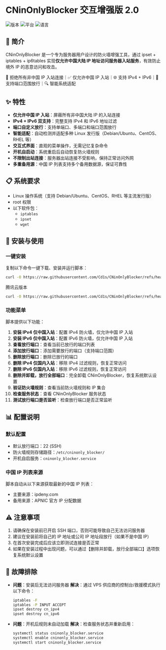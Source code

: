 # CNinOnlyBlocker 交互增强版 2.0

![版本](https://img.shields.io/badge/版本-2.0-blue)
![平台](https://img.shields.io/badge/平台-Linux-green)
![语言](https://img.shields.io/badge/语言-Bash-yellow)

## 📝 简介

CNinOnlyBlocker 是一个专为服务器用户设计的防火墙增强工具，通过 ipset + iptables + ip6tables 实现**仅允许中国大陆 IP 地址访问服务器入站服务**，有效防止境外 IP 的恶意访问和攻击。

🚫 拒绝所有非中国 IP 入站连接｜✅ 仅允许中国 IP 入站｜🌐 支持 IPv4 + IPv6｜🎯 支持端口范围放行｜🔍 智能系统适配

## ✨ 特性

- **仅允许中国 IP 入站**：屏蔽所有非中国大陆 IP 的入站连接
- **IPv4 + IPv6 双支持**：完整支持 IPv4 和 IPv6 地址过滤
- **端口自定义放行**：支持单端口、多端口和端口范围放行
- **智能适配**：自动检测并适配多种 Linux 发行版（Debian/Ubuntu、CentOS、RHEL 等）
- **交互式界面**：直观的菜单操作，无需记忆复杂命令
- **开机自启动**：系统重启后自动恢复防火墙规则
- **不限制出站连接**：服务器出站连接不受影响，保持正常访问外网
- **多重备用源**：中国 IP 列表支持多个备用数据源，保证可靠性

## 📋 系统要求

- Linux 操作系统（支持 Debian/Ubuntu、CentOS、RHEL 等主流发行版）
- root 权限
- 以下软件包：
  - `iptables`
  - `ipset`
  - `wget`

## 🚀 安装与使用

### 一键安装

复制以下命令一键下载、安装并运行脚本：

```bash
curl -O https://raw.githubusercontent.com/Cd1s/CNinOnlyBlocker/refs/heads/main/allow-cn-inbound.sh && chmod +x allow-cn-inbound.sh && sudo ./allow-cn-inbound.sh
```

腾讯云版本
```bash
curl -O https://raw.githubusercontent.com/Cd1s/CNinOnlyBlocker/refs/heads/main/allow-cn-inbound-tx.sh && chmod +x allow-cn-inbound-tx.sh && sudo ./allow-cn-inbound-tx.sh
```


### 功能菜单

脚本提供以下功能：

1. **安装 IPv4 仅中国入站**：配置 IPv4 防火墙，仅允许中国 IP 入站
2. **安装 IPv6 仅中国入站**：配置 IPv6 防火墙，仅允许中国 IP 入站
3. **查看放行端口**：查看当前已放行的端口列表
4. **添加放行端口**：添加需要放行的端口（支持端口范围）
5. **删除放行端口**：删除已放行的端口
6. **删除 IPv4 仅国内入站**：移除 IPv4 过滤规则，恢复正常访问
7. **删除 IPv6 仅国内入站**：移除 IPv6 过滤规则，恢复正常访问
8. **删除并卸载，放行全部端口**：完全卸载 CNinOnlyBlocker，恢复系统默认设置
9. **验证防火墙规则**：查看当前防火墙规则和 IP 集合
10. **检查服务状态**：查看 CNinOnlyBlocker 服务状态
11. **测试放行端口是否监听**：检查放行端口是否正常监听

## 📊 配置说明

### 默认配置

- 默认放行端口：22 (SSH)
- 防火墙规则存储路径：`/etc/cninonly_blocker/`
- 开机自启服务：`cninonly_blocker.service`

### 中国 IP 列表来源

脚本自动从以下来源获取最新的中国 IP 列表：

- 主要来源：ipdeny.com
- 备用来源：APNIC 官方 IP 分配数据

## ⚠️ 注意事项

1. 请确保在安装前已开启 SSH 端口，否则可能导致自己无法访问服务器
2. 建议在安装前将自己的 IP 地址或公司 IP 地址段放行（如果不是中国 IP）
3. 在首次安装完成后应该立即测试连接是否正常
4. 如果在安装过程中出现问题，可以通过【删除并卸载，放行全部端口】选项恢复系统默认设置

## 🔧 故障排除

- **问题**：安装后无法访问服务器
  **解决**：通过 VPS 供应商的控制台/救援模式执行以下命令：
  ```bash
  iptables -F
  iptables -P INPUT ACCEPT
  ipset destroy cn_ipv4
  ipset destroy cn_ipv6
  ```

- **问题**：开机后规则未自动加载
  **解决**：检查服务状态并重新启用：
  ```bash
  systemctl status cninonly_blocker.service
  systemctl enable cninonly_blocker.service
  systemctl start cninonly_blocker.service
  ```
